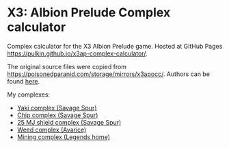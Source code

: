 X3: Albion Prelude Complex calculator
=====================================

Complex calculator for the X3 Albion Prelude game.
Hosted at GitHub Pages https://pulkin.github.io/x3ap-complex-calculator/.

The original source files were copied from https://poisonedparanid.com/storage/mirrors/x3apocc/.
Authors can be found [here](https://forum.egosoft.com/viewtopic.php?t=197763).

My complexes:

* [Yaki complex (Savage Spur)](https://pulkin.github.io/x3ap-complex-calculator/?factories=xtlf,Boron,L,3;sim,Boron,L,2,40;spp,Boron,L,2,215;spp,Boron,M,1,215;bgf,Boron,L,4;bfcl,Boron,L,4;om,Boron,L,1,57;rr,Split,M,1;df,Teladi,L,1;csa,Split,M,1;wf,Argon,L,2;sqmf,Split,S,2;bpl,Teladi,L,1;sfd,Argon,L,2;htff,Boron,S,3;fmpf,Boron,S,2&sector=33)
* [Chip complex (Savage Spur)](https://pulkin.github.io/x3ap-complex-calculator/?factories=spp,Boron,XL,1,215;bgf,Boron,L,5;bfcl,Boron,L,5;sim,Boron,L,1,40;sim,Boron,L,3,31;xtlf,Boron,L,2;chp,Boron,S,15&sector=33)
* [25 MJ shield complex (Savage Spur)](https://pulkin.github.io/x3ap-complex-calculator/?factories=s25,Paranid,S,10;om,Boron,L,1,57;soy,Paranid,L,2;soyf,Paranid,L,2;spp,Boron,XL,1,215;xtlf,Boron,L,2;sim,Boron,L,2,28;bgf,Boron,L,2;bfcl,Boron,L,2&sector=33)
* [Weed complex (Avarice)](https://pulkin.github.io/x3ap-complex-calculator/?factories=xtlf,Boron,L,3;bpl,Teladi,L,4;bfcl,Boron,L,3;bgf,Boron,L,3;df,Teladi,L,4;sim,Boron,L,1,55;sim,Boron,L,1,22;spp,Boron,XL,1,215&sector=194)
* [Mining complex (Legends home)](https://pulkin.github.io/x3ap-complex-calculator/?factories=spp,Boron,L,1,239;om,Boron,L,1,30;sim,Boron,L,1,26;xtlf,Boron,L,1;bgf,Boron,L,1;bfcl,Boron,L,1;om,Argon,L,1,25;cb,Argon,L,1;cr,Argon,L,1)
